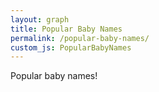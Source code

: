 ```yaml
---
layout: graph
title: Popular Baby Names
permalink: /popular-baby-names/
custom_js: PopularBabyNames
---
```


Popular baby names!